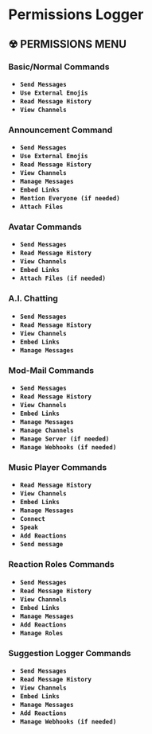 # Permissions Logger

## ☢ PERMISSIONS MENU

### **Basic/Normal Commands**

* **`Send Messages`**
* **`Use External Emojis`**
* **`Read Message History`**
* **`View Channels`**

### **Announcement Command**

* **`Send Messages`**
* **`Use External Emojis`**
* **`Read Message History`**
* **`View Channels`**
* **`Manage Messages`**
* **`Embed Links`**
* **`Mention Everyone (if needed)`**
* **`Attach Files`**

### **Avatar Commands**

* **`Send Messages`**
* **`Read Message History`**
* **`View Channels`**
* **`Embed Links`**
* **`Attach Files (if needed)`**

### **A.I. Chatting**

* **`Send Messages`**
* **`Read Message History`**
* **`View Channels`**
* **`Embed Links`**
* **`Manage Messages`**

### **Mod-Mail Commands**

* **`Send Messages`**
* **`Read Message History`**
* **`View Channels`**
* **`Embed Links`**
* **`Manage Messages`**
* **`Manage Channels`**
* **`Manage Server (if needed)`**
* **`Manage Webhooks (if needed)`**

### **Music Player Commands**

* **`Read Message History`**
* **`View Channels`**
* **`Embed Links`**
* **`Manage Messages`**
* **`Connect`**
* **`Speak`**
* **`Add Reactions`**
* **`Send message`**

### **Reaction Roles Commands**

* **`Send Messages`**
* **`Read Message History`**
* **`View Channels`**
* **`Embed Links`**
* **`Manage Messages`**
* **`Add Reactions`**
* **`Manage Roles`**

### **Suggestion Logger Commands**

* **`Send Messages`**
* **`Read Message History`**
* **`View Channels`**
* **`Embed Links`**
* **`Manage Messages`**
* **`Add Reactions`**
* **`Manage Webhooks (if needed)`**









